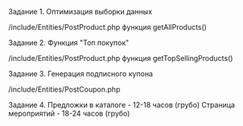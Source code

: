 Задание 1. Оптимизация выборки данных

/include/Entities/PostProduct.php функция getAllProducts()

Задание 2. Функция "Топ покупок"

/include/Entities/PostProduct.php функция getTopSellingProducts()

Задание 3. Генерация подписного купона

/include/Entities/PostCoupon.php

Задание 4.
Предложки в каталоге - 12-18 часов (грубо)
Страница мероприятий - 18-24 часов (грубо)